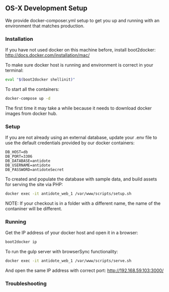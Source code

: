 ## OS-X Development Setup

We provide docker-composer.yml setup to get you up and running with an environment that matches production.

### Installation

If you have not used docker on this machine before, install boot2docker: http://docs.docker.com/installation/mac/

To make sure docker host is running and environment is correct in your terminal:

```bash
eval "$(boot2docker shellinit)"
```

To start all the containers:
 
```bash
docker-compose up -d
```

The first time it may take a while because it needs to download docker images from docker hub.

### Setup

If you are not already using an external database, update your .env file to use the default credentials provided by our docker containers:

```
DB_HOST=db
DB_PORT=3306
DB_DATABASE=antidote
DB_USERNAME=antidote
DB_PASSWORD=antidoteSecret
```

To created and populate the database with sample data, and build assets for serving the site via PHP:

```bash
docker exec -it antidote_web_1 /var/www/scripts/setup.sh
```

NOTE: If your checkout is in a folder with a different name, the name of the contaniner will be different.

### Running

Get the IP address of your docker host and open it in a browser:

```bash
boot2docker ip
```

To run the gulp server with browserSync functionality:

```bash
docker exec -it antidote_web_1 /var/www/scripts/serve.sh
```

And open the same IP address with correct port: http://192.168.59.103:3000/

### Troubleshooting


